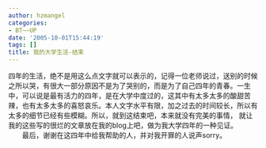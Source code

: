 ```yaml
---
author: hzmangel
categories:
- BT~~UP
date: '2005-10-01T15:44:19'
tags: []
title: 我的大学生活-结束
---
```

四年的生活，绝不是用这么点文字就可以表示的，记得一位老师说过，送别的时候之所以哭，有很大一部分原因不是为了哭别的，而是为了自己四年的青春。一生中，可以说是最有活力的四年，是在大学中度过的，这其中有太多太多的酸甜苦辣，也有太多太多的喜怒哀乐。本人文字水平有限，加之过去的时间较长，所以有太多的细节已经有些模糊。所以，就到这结束吧，本来就没有完美的事情，
就让我的这些写的很烂的文章放在我的blog上吧，做为我大学四年的一种见证。
　　最后，谢谢在这四年中给我帮助的人，并对我开罪的人说声sorry。